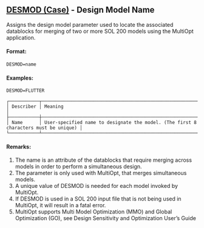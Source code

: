 ## [DESMOD (Case)](https://help.hexagonmi.com/bundle/MSC_Nastran_2022.4/page/Nastran_Combined_Book/qrg/casecontrol4a/TOC.DESMOD.Case.xhtml) - Design Model Name

Assigns the design model parameter used to locate the associated datablocks for merging of two or more SOL 200 models using the MultiOpt application.

#### Format:

```nastran
DESMOD=name
```

#### Examples:

```nastran
DESMOD=FLUTTER
```

```text
┌───────────┬─────────────────────────────────────────────────────────────────────────────────────┐
│ Describer │ Meaning                                                                             │
├───────────┼─────────────────────────────────────────────────────────────────────────────────────┤
│ Name      │ User-specified name to designate the model. (The first 8 characters must be unique) │
└───────────┴─────────────────────────────────────────────────────────────────────────────────────┘
```

#### Remarks:

1. The name is an attribute of the datablocks that require merging across models in order to perform a simultaneous design.
2. The parameter is only used with MultiOpt, that merges simultaneous models.
3. A unique value of DESMOD is needed for each model invoked by MultiOpt.
4. If DESMOD is used in a SOL 200 input file that is not being used in MultiOpt, it will result in a fatal error.
5. MultiOpt supports Multi Model Optimization (MMO) and Global Optimization (GO), see  Design Sensitivity and Optimization User’s Guide  

